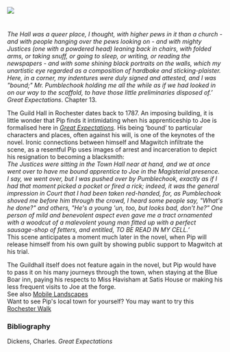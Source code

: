 <a href="https://www.kent-maps.online"><img src="https://kent-map.github.io/mdpress/juncture/ve-button.png"></a>
<param ve-config 
       title="The Guildhall, Rochester"
       banner="https://raw.githubusercontent.com/kent-map/images/main/banners/19c.jpg"
       author="Ken Moffat and Carolyn W. de la L. Oulton"
       layout="vtl">

<!-- Global entities -->
<param title="Charles Dickens" eid="Q5686">
<param title="Rochester" eid="Q507517">

<!-- Kent with map centered at Rochester -->
<param ve-map center="51.254291, 0.876473" zoom="10">

<!-- Historical map layers -->
<param ve-map-layer active mapwarper mapwarper-id="38872" title="Kent 1820">
<param ve-map-layer mapwarper mapwarper-id="44832" title="Kent Topo Survey 1860">
<param ve-map-layer mapwarper mapwarper-id="37387" title="Kent 1808">
<param ve-map-layer mapwarper mapwarper-id="45555" title="Kent 1904">

#

_The Hall was a queer place, I thought, with higher pews in it than a church - and with people hanging over the pews looking on - and with mighty Justices (one with a powdered head) leaning back in chairs, with folded arms, or taking snuff, or going to sleep, or writing, or reading the newspapers - and with some shining black portraits on the walls, which my unartistic eye regarded as a composition of hardbake and sticking-plaister. Here, in a corner, my indentures were duly signed and attested, and I was "bound;" Mr. Pumblechook holding me all the while as if we had looked in on our way to the scaffold, to have those little preliminaries disposed of.’_ _Great Expectations_. Chapter 13.
<param ve-image url="https://stor.artstor.org/stor/5f118363-1cb7-4377-9fdf-d6983e5f0307" label="The Guildhall" attribution="Reproduced from an original F. Frith & Co postcard">
<param ve-map center="Q507517" zoom="10">
                                                                                        
The Guild Hall in Rochester dates back to 1787. An imposing building, it is little wonder that Pip finds it intimidating  when his apprenticeship to Joe is formalised here in [_Great Expectations_](/dickens/great-expectations-curated-walk). His being ‘bound’ to particular characters and places, often against his will, is one of the keynotes of the novel. Ironic connections between himself and Magwitch infiltrate the scene, as a resentful Pip uses images of arrest and incarceration to depict his resignation to becoming a blacksmith:   
_The Justices were sitting in the Town Hall near at hand, and we at once went over to have me bound apprentice to Joe in the Magisterial presence. I say, we went over, but I was pushed over by Pumblechook, exactly as if I had that moment picked a pocket or fired a rick; indeed, it was the general impression in Court that I had been taken red-handed, for, as Pumblechook shoved me before him through the crowd, I heard some people say, "What's he done?" and others, "He's a young 'un, too, but looks bad, don't he?” One person of mild and benevolent aspect even gave me a tract ornamented with a woodcut of a malevolent young man fitted up with a perfect sausage-shop of fetters, and entitled, TO BE READ IN MY CELL.’_   
This scene anticipates a moment much later in the novel, when Pip will release himself from his own guilt by showing public support to Magwitch at his trial. 
<param ve-image url="https://upload.wikimedia.org/wikipedia/commons/b/b9/Rochester_Guildhall.jpg" label="The Guildhall, Rochester" attribution="Chris Downer">
<param ve-map center="Q507517" zoom="10">

The Guildhall itself does not feature again in the novel, but Pip would have to pass it on his many journeys through the town, when staying at the Blue Boar inn, paying his respects to Miss Havisham at Satis House or making his less frequent visits to Joe at the forge.   
See also [Mobile Landscapes](/dickens/mobile-landscapes)   
Want to see Pip's local town for yourself? You may want to try this [Rochester Walk](https://explorekent.org/activities/rochester-walk-a-feast-of-fine-architecture/)  
<param ve-map center="Q507517" zoom="10">

### Bibliography

Dickens, Charles. _Great Expectations_ 

